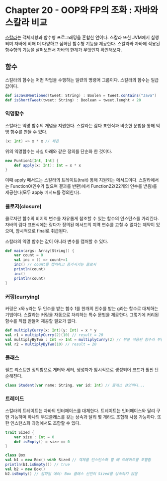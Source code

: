 # Chapter 20 - OOP와 FP의 조화 : 자바와 스칼라 비교

[스칼라](https://docs.scala-lang.org/ko/tour/tour-of-scala.html)는 객체지향과 함수형 프로그래밍을 혼합한 언어다. 스칼라 또한 JVM에서 실행되며 자바에 비해 더 다양하고 심화된 함수형 기능을 제공한다. 스칼라와 자바에 적용된 함수형의 기능을 살펴보면서 자바의 한계가 무엇인지 확인해보자.

## 함수

스칼라의 함수는 어떤 작업을 수행하는 일련의 명령어 그룹이다. 스칼라의 함수는 일급값이다.

```scala
def isJavaMentioned(tweet: String) : Boolen = tweet.contains("Java")
def isShortTweet(tweet: String) : Boolean = tweet.lenght < 20
```

### 익명함수

스칼라는 익명 함수의 개념을 지원한다. 스칼라는 람다 표현식과 비슷한 문법을 통해 익명 함수를 만들 수 있다.

```scala
(x: Int) => x * x // 제곱
```

위의 익명함수는 사실 아래와 같은 정의를 단순화 한 것이다.

```scala
new Funtion1[Int, Int] {
	def apply(x: Int): Int = x * x
}
```

이때 apply 메서드는 스칼라의 트레이트(trait) 통해 지원되는 메서드이다. 스칼라에서는 Function0(인수가 없으며 결과를 반환)에서 Function22(22개의 인수를 받음)를 제공한다(모두 apply 메서드를 정의한다).

### 클로저(closure)

클로저란 함수의 비지역 변수를 자유롭게 참조할 수 있는 함수의 인스턴스를 가리킨다. 자바의 람다 표현식에는 람다가 정의된 메서드의 지역 변수를 고칠 수 없다는 제약이 있으며, 암시적으로 final로 취급된다.

스칼라의 익명 함수는 값이 아니라 변수를 캡처할 수 있다.

```scala
def main(args: Array[String]) {
	var count = 0
	val inc = () => count+=1
	inc() // count를 캡처하고 증가시키는 클로저
	println(count)
	inc()
	println(count)
}
```

### 커링(currying)

커링은 x와 y라는 두 인수를 받는 함수 f를 한개의 인수를 받는 g라는 함수로 대체하는 기법이다. 스칼라는 커링을 자동으로 처리하는 특수 문법을 제공한다. 그렇기에 커리된 함수를 직접 만들어 제공할 필요가 없다.

```scala
def multiplyCurry(x: Int)(y: Int) = x * y
val r1 = multiplyCurry(2)(10) // result = 20
val multiplyByTwo : Int => Int = multiplyCurry(2) // 부분 적용된 함수라 부른다.
val r2 = multiplyByTwo(10) // result = 20
```

### 클래스

필드 리스트만 정의함으로 게터와 세터, 생성자가 암시적으로 생성되어 코드가 훨씬 단순해진다.

```scala
class Student(var name: String, var id: Int) // 클래스 선언이다...
```

### 트레이드

스칼라의 트레이트는 자바의 인터페이스를 대체한다. 트레이트는 인터페이스와 달리 구현 가능하며 하나의 부모클래스를 갖는 상속과 달리 몇 개라도 조합해 사용 가능하다. 또한 인스턴스화 과정에서도 조합할 수 있다.

```scala
trait Sized {
	var size : Int = 0
	def isEmpty() = size == 0
}

class Box
val b1 = new Box() with Sized // 객체를 인스턴스화 할 때 트레이트를 조합함
println(b1.isEmpty()) // true
val b2 = new Box()
b2.isEmpty() // 컴파일 에러: Box 클래스 선언이 Sized를 상속하지 않음
```
